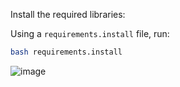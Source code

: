 Install the required libraries:

Using a `requirements.install` file, run:

 ```bash
 bash requirements.install
```


![image](https://github.com/user-attachments/assets/d467f2c4-91a4-4868-b41d-2a01a440de1e)
